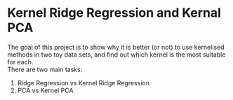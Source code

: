 # Kernel Ridge Regression and Kernal PCA
The goal of this project is to show why it is better (or not) to use kernelised methods in two toy data sets, and find out which kernel is the most suitable for each.    
There are two main tasks:
1. Ridge Regression vs Kernel Ridge Regression
2. PCA vs Kernel PCA
